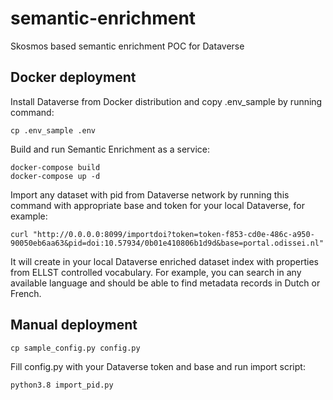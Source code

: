 # semantic-enrichment
Skosmos based semantic enrichment POC for Dataverse

## Docker deployment
Install Dataverse from Docker distribution and copy .env_sample by running command:
```
cp .env_sample .env
```
Build and run Semantic Enrichment as a service:
```
docker-compose build
docker-compose up -d
```
Import any dataset with pid from Dataverse network by running this command with appropriate base and token for your local Dataverse, for example:
```
curl "http://0.0.0.0:8099/importdoi?token=token-f853-cd0e-486c-a950-90050eb6aa63&pid=doi:10.57934/0b01e410806b1d9d&base=portal.odissei.nl"
```
It will create in your local Dataverse enriched dataset index with properties from ELLST controlled vocabulary. For example, you can search in any available language and should be able to find metadata records in Dutch or French.
## Manual deployment
```
cp sample_config.py config.py
```
Fill config.py with your Dataverse token and base and run import script:
```
python3.8 import_pid.py
```
